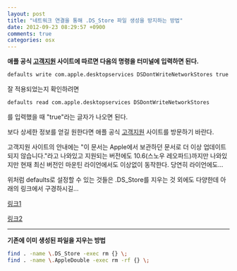 ```yaml
---
layout: post
title: "네트워크 연결을 통해 .DS_Store 파일 생성을 방지하는 방법"
date: 2012-09-23 08:29:57 +0900
comments: true
categories: osx
---
```


**애플 공식 [고객지원](http://support.apple.com/kb/HT1629?viewlocale=ko_KR) 사이트에 따르면 다음의 명령을 터미널에 입력하면 된다.**

```bash
defaults write com.apple.desktopservices DSDontWriteNetworkStores true
```

잘 적용되었는지 확인하려면

```bash
defaults read com.apple.desktopservices DSDontWriteNetworkStores
```

를 입력했을 때 "true"라는 글자가 나오면 된다.

보다 상세한 정보를 얻길 원한다면 애플 공식 [고객지원](http://support.apple.com/kb/HT1629?viewlocale=ko_KR) 사이트를 방문하기 바란다.

고객지원 사이트의 안내에는 "이 문서는 Apple에서 보관하던 문서로 더 이상 업데이트되지 않습니다."라고 나와있고 지원되는 버전에도 10.6(스노우 레오파드)까지만 나와있지만 현재 최신 버전인 마운틴 라이언에서도 이상없이 동작한다. 당연히 라이언에도...

위처럼 defaults로 설정할 수 있는 것들은 .DS_Store를 지우는 것 외에도 다양한데 아래의 링크에서 구경하시길...

[링크1](http://nerdlogger.com/2012/07/30/get-control-of-mountain-lion-with-a-huge-list-of-command-line-tweaks/)

[링크2](https://github.com/mathiasbynens/dotfiles/blob/master/.osx)

* * *

**기존에 이미 생성된 파일을 지우는 방법**
```bash
find . -name \.DS_Store -exec rm {} \;
find . -name \.AppleDouble -exec rm -rf {} \;
```